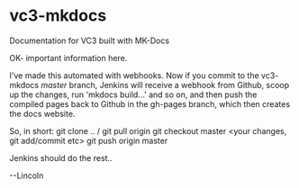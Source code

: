 # vc3-mkdocs
Documentation for VC3 built with MK-Docs

OK- important information here.

I've made this automated with webhooks. Now if you commit to the vc3-
mkdocs *master* branch, Jenkins will receive a webhook from Github,
scoop up the changes, run 'mkdocs build...' and so on, and then push
the compiled pages back to Github in the gh-pages branch, which then
creates the docs website.

So, in short:
   git clone .. /     git pull origin
   git checkout master
   <your changes, git add/commit etc>
   git push origin master

Jenkins should do the rest..

--Lincoln
